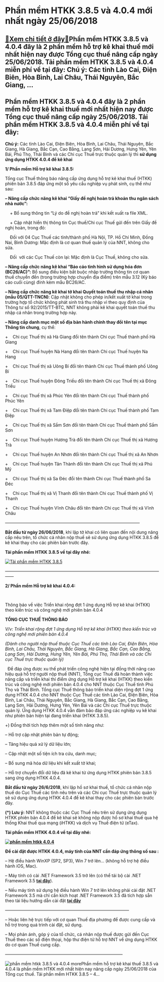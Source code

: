 Phần mềm HTKK 3.8.5 và 4.0.4 mới nhất ngày 25/06/2018
=====================================================

[:gift:Xem chi tiết ở đây:gift:](https://hddtvn.com/phan-mem-htkk-3-8-5-va-4-0-4-moi-nhat-ngay-25-06-2018/)Phần mềm HTKK 3.8.5 và 4.0.4 đây là 2 phần mềm hỗ trợ kê khai thuế mới nhất hiện nay được Tổng cục thuế nâng cấp ngày 25/06/2018. Tải phần mềm HTKK 3.8.5 và 4.0.4 miễn phí về tại đây: Chú ý: Các tỉnh Lào Cai, Điện Biên, Hòa Bình, Lai Châu, Thái Nguyên, Bắc Giang, …
-------------------------------------------------------------------------------------------------------------------------------------------------------------------------------------------------------------------------------------------------------------------------



Phần mềm HTKK 3.8.5 và 4.0.4 đây là 2 phần mềm hỗ trợ kê khai thuế mới nhất hiện nay được Tổng cục thuế nâng cấp ngày 25/06/2018. Tải phần mềm HTKK 3.8.5 và 4.0.4 miễn phí về tại đây:
-----------------------------------------------------------------------------------------------------------------------------------------------------------------------------------------


**Chú ý:** Các tỉnh Lào Cai, Điện Biên, Hòa Bình, Lai Châu, Thái Nguyên, Bắc Giang, Hà Giang, Bắc Cạn, Cao Bằng, Lạng Sơn, Hải Dương, Hưng Yên, Yên Bái, Phú Thọ, Thái Bình và các Chi cục Thuế trực thuộc quản lý thì **sử dụng ứng dụng HTKK 4.0.4 để kê khai**



**1/ Phần mềm Hỗ trợ kê khai 3.8.5:**


Tổng cục Thuế thông báo nâng cấp ứng dụng hỗ trợ kê khai thuế (HTKK) phiên bản 3.8.5 đáp ứng một số yêu cầu nghiệp vụ phát sinh, cụ thể như sau:


**– Nâng cấp chức năng kê khai “Giấy đề nghị hoàn trả khoản thu ngân sách nhà nước”:**  

    + Bổ sung thông tin “Lý do đề nghị hoàn trả” khi kết xuất ra file XML.  

    + Cập nhật hiển thị thông tin Cục thuế/Chi cục Thuế gửi đến trên Giấy đề nghị hoàn, trong đó:


    Đối với 04 Cục Thuế các tỉnh/thành phố Hà Nội, TP. Hồ Chí Minh, Đồng Nai, Bình Dương: Mặc định là cơ quan thuế quản lý của NNT, không cho sửa.  

    Đối  với các Cục Thuế còn lại: Mặc định là Cục Thuế, không cho sửa.


**– Nâng cấp chức năng kê khai “Báo cáo tình hình sử dụng hóa đơn (BC26/AC)”:** Bổ sung điều kiện bắt buộc nhập trường thông tin cơ quan thuế chuyển đến (trong trường hợp chuyển địa điểm) trên mẫu 3.12 (Kỳ báo cáo cuối cùng) đính kèm mẫu BC26/AC.


**– Nâng cấp chức năng kê khai tờ khai Quyết toán thuế thu nhập cá nhân (mẫu 05/QTT-TNCN)**: Cập nhật không cho phép in/kết xuất tờ khai trong trường hợp tổ chức không phát sinh trả thu nhập vì theo quy định của Thông tư số 92/2015/TT-BTC, NNT không phải kê khai quyết toán thuế thu nhập cá nhân trong trường hợp này.


**– Nâng cấp danh mục một số địa bàn hành chính thay đổi tên tại mục Thông tin chung**, cụ thể:  

+    Chi cục Thuế thị xã Hà Giang đổi tên thành Chi cục Thuế thành phố Hà Giang  

+    Chi cục Thuế huyện Nà Hang đổi tên thành Chi cục Thuế huyện Na Hang  

+    Chi cục Thuế thị xã Uông Bí đổi tên thành Chi cục Thuế thành phố Uông Bí  

+    Chi cục Thuế huyện Đông Triều đổi tên thành Chi cục Thuế thị xã Đông Triều  

+    Chi cục Thuế thị xã Phúc Yên đổi tên thành Chi cục Thuế thành phố Phúc Yên  

+    Chi cục Thuế thị xã Tam Điệp đổi tên thành Chi cục Thuế thành phố Tam Điệp  

+    Chi cục Thuế thị xã Sầm Sơn đổi tên thành Chi cục Thuế thành phố Sầm Sơn  

+    Chi cục Thuế huyện Hương Trà đổi tên thành Chi cục Thuế thị xã Hương Trà  

+    Chi cục Thuế huyện An Nhơn đổi tên thành Chi cục Thuế thị xã An Nhơn  

+    Chi cục Thuế huyện Tân Thành đổi tên thành Chi cục Thuế thị xã Phú Mỹ  

+    Chi cục Thuế thị xã Sa Đéc đổi tên thành Chi cục Thuế thành phố Sa Đéc  

+    Chi cục Thuế thị xã Vị Thanh đổi tên thành Chi cục Thuế thành phố Vị Thanh  

+    Chi cục Thuế huyện Vĩnh Châu đổi tên thành Chi cục Thuế thị xã Vĩnh Châu



 ———————————————————————————————–

**Bắt đầu từ ngày 26/06/2018**, khi lập tờ khai có liên quan đến nội dung nâng cấp nêu trên, tổ chức cá nhân nộp thuế sẽ sử dụng ứng dụng HTKK 3.8.5 để kê khai thay cho các phiên bản trước đây.



**Tải phần mềm HTKK 3.8.5 về tại đây nhé:**



[![Tải phần mềm HTKK 3.8.5](https://hddtvn.com/wp-content/uploads/2021/01/tai-xuong.png "Tải phần mềm HTKK 3.8.5")](http://www.fshare.vn/file/JFBZTR54WYSU "phần mềm htkk 3.8.5")

 ——————————————————————————————————————

**2/ Phần mềm Hỗ trợ kê khai 4.0.4:**  

  


Thông báo về việc Triển khai rộng đợt 1 ứng dụng Hỗ trợ kê khai (HTKK) theo kiến trúc và công nghệ mới phiên bản 4.0.4



**TỔNG CỤC THUẾ THÔNG BÁO**  

*V/v: Triển khai rộng đợt 1 ứng dụng Hỗ trợ kê khai (HTKK) theo kiến trúc và công nghệ mới phiên bản 4.0.4*

*(Dành cho người nộp thuế thuộc Cục Thuế các tỉnh Lào Cai, Điện Biên, Hòa Bình, Lai Châu, Thái Nguyên, Bắc Giang, Hà Giang, Bắc Cạn, Cao Bằng, Lạng Sơn, Hải Dương, Hưng Yên, Yên Bái, Phú Thọ, Thái Bình và các Chi cục Thuế trực thuộc quản lý)*  

  
Để đáp ứng được xu thế phát triển công nghệ hiện tại đồng thời nâng cao hiệu quả hỗ trợ người nộp thuế (NNT), Tổng cục Thuế đã hoàn thành việc nâng cấp và triển khai thí điểm ứng dụng Hỗ trợ kê khai (HTKK) theo kiến trúc và công nghệ mới phiên bản 4.0.4 cho NNT thuộc Cục Thuế tỉnh Phú Thọ và Thái Bình. Tổng cục Thuế thông báo triển khai diện rộng đợt 1 ứng dụng HTKK 4.0.4 cho NNT thuộc Cục Thuế các tỉnh Lào Cai, Điện Biên, Hòa Bình, Lai Châu, Thái Nguyên, Bắc Giang, Hà Giang, Bắc Cạn, Cao Bằng, Lạng Sơn, Hải Dương, Hưng Yên, Yên Bái và các Chi cục Thuế trực thuộc quản lý. Ứng dụng HTKK 4.0.4 vẫn đảm bảo đáp ứng các nghiệp vụ kê khai như phiên bản hiện tại đang triển khai (HTKK 3.8.5).  

+) Đồng thời tích hợp thêm một số tính năng như:  

– Hỗ trợ cập nhật phiên bản tự động;  

– Tăng hiệu quả xử lý dữ liệu lớn;  

– Cập nhật một số tiện ích tra cứu, danh mục;  

– Bổ sung mã hóa dữ liệu khi kết xuất tờ khai;  

– Hỗ trợ chuyển đổi dữ liệu đã kê khai từ ứng dụng HTKK phiên bản 3.8.5 sang ứng dụng HTKK 4.0.4.


**Bắt đầu từ ngày 26/6/2018**, khi lập hồ sơ khai thuế, tổ chức cá nhân nộp thuế do Cục Thuế các tỉnh nêu trên và các Chi cục Thuế trực thuộc quản lý sẽ sử dụng ứng dụng HTKK 4.0.4 để kê khai thay cho các phiên bản trước đây.


**(*) Lưu ý:** NNT không thuộc các Cục Thuế nêu trên sử dụng ứng dụng HTKK phiên bản 4.0.4 để kê khai sẽ không nộp được hồ sơ khai thuế qua hệ thống Khai thuế qua mạng (iHTKK) và dịch vụ Thuế điện tử (eTax).



**Tải phần mềm HTKK 4.0.4 về tại đây nhé:**



**[![phần mềm htkk 4.0.4](https://hddtvn.com/wp-content/uploads/2021/01/tai-xuong.png "phần mềm htkk 4.0.4")](http://www.fshare.vn/file/4WWKT5Y7T8E3 "HTKK 4.0.4")**

  
  

**Để cài đặt được HTKK 4.0.4, máy tính của NNT cần đáp ứng thông số sau :**


– Hệ điều hành WinXP (SP2, SP3), Win 7 trở lên… (không hỗ trợ hệ điều hành iOS, Mac).  

– Máy tính có cài .NET Framework 3.5 trở lên (có thể tải bộ cài .NET Framework 3.5 **[tại đây](https://www.fshare.vn/file/F4X6R3TJZ5FH "tải NET Frameword 3.5")**).  

– Nếu máy tính sử dụng hệ điều hành Win 7 trở lên không phải cài đặt .NET Framework 3.5 mà chỉ cần kích hoạt .NET Framework 3.5 đã tích hợp sẵn theo tài liệu hướng dẫn cài đặt **[tại đây](http://www.gdt.gov.vn/wps/wcm/connect/ee2414f2-f093-4eb7-91bf-7df936c36444/HD+cai+dat+HTKK+4.0.pdf?MOD=AJPERES&CACHEID=ROOTWORKSPACEee2414f2-f093-4eb7-91bf-7df936c36444 "hướng dẫn cài đặt htkk 4.0")**



 —————————————————————————————

– Hoặc liên hệ trực tiếp với cơ quan Thuế địa phương để được cung cấp và hỗ trợ trong quá trình cài đặt, sử dụng.  

– Mọi phản ánh, góp ý của tổ chức, cá nhân nộp thuế được gửi đến Cục Thuế theo các số điện thoại, hộp thư điện tử hỗ trợ NNT về ứng dụng HTKK do cơ quan Thuế cung cấp.



———————————————————————————–

![phần mềm htkk 3.8.5 và 4.0.4](https://hddtvn.com/wp-content/uploads/2021/01/phan-mem-htkk-3_8_5-va-4_0_4.png "phần mềm htkk 3.8.5 và 4.0.4")
morePhần mềm hỗ trợ kê khai thuế 3.8.5 và 4.0.4 là phần mềm HTKK mới nhất hiện nay nâng cấp ngày 25/06/2018 của Tổng cục thuế. Tải phần mềm HTKK 3.8.5 – 4…

